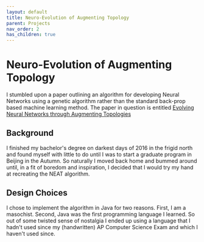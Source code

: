 ```yaml
---
layout: default
title: Neuro-Evolution of Augmenting Topology
parent: Projects
nav_order: 2
has_children: true
---
```

# **Neuro-Evolution of Augmenting Topology**
I stumbled upon a paper outlining an algorithm for developing Neural Networks using a genetic algorithm rather than the standard back-prop based machine learning method. The paper in question is entitled [Evolving Neural Networks through Augmenting Topologies](https://ieeexplore.ieee.org/abstract/document/6790655)

## Background
I finished my bachelor's degree on darkest days of 2016 in the frigid north and found myself with little to do until I was to start a graduate program in Beijing in the Autumn. So naturally I moved back home and bummed around until, in a fit of boredom and inspiration, I decided that I would try my hand at recreating the NEAT algorithm.

## Design Choices
I chose to implement the algorithm in Java for two reasons. First, I am a masochist. Second, Java was the first programming language I learned. So out of some twisted sense of nostalgia I ended up using a language that I hadn't used since my (handwritten) AP Computer Science Exam and which I haven't used since.
